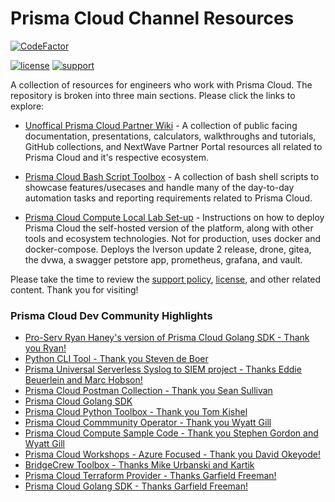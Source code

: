 # Prisma Cloud Channel Resources

[![CodeFactor](https://www.codefactor.io/repository/github/kyle9021/prisma_channel_resources/badge)](https://www.codefactor.io/repository/github/kyle9021/prisma_channel_resources) 

[![license](https://img.shields.io/badge/license-MIT-blue.svg)](./LICENSE) [![support](https://img.shields.io/badge/Support%20Level-Community-yellowgreen)](./SUPPORT.md)


A collection of resources for engineers who work with Prisma Cloud. The repository is broken into three main sections. Please click the links to explore: 

* [Unoffical Prisma Cloud Partner Wiki](https://github.com/PaloAltoNetworks/prisma_channel_resources/blob/main/panw-partner-wiki-main/README.md) - A collection of public facing documentation, presentations, calculators, walkthroughs and tutorials, GitHub collections, and NextWave Partner Portal resources all related to Prisma Cloud and it's respective ecosystem. 

* [Prisma Cloud Bash Script Toolbox](https://github.com/PaloAltoNetworks/prisma_channel_resources/tree/main/prisma_bash_toolbox-main) - A collection of bash shell scripts to showcase features/usecases and handle many of the day-to-day automation tasks and reporting requirements related to Prisma Cloud. 

* [Prisma Cloud Compute Local Lab Set-up](https://github.com/PaloAltoNetworks/prisma_channel_resources/tree/main/lab_deploy) - Instructions on how to deploy Prisma Cloud the self-hosted version of the platform, along with other tools and ecosystem technologies. Not for production, uses docker and docker-compose. Deploys the Iverson update 2 release, drone, gitea, the dvwa, a swagger petstore app, prometheus, grafana, and vault.  

Please take the time to review the [support policy](https://github.com/PaloAltoNetworks/prisma_channel_resources/blob/main/SUPPORT.md), [license](https://github.com/PaloAltoNetworks/prisma_channel_resources/blob/main/LICENSE), and other related content. Thank you for visiting!







### Prisma Cloud Dev Community Highlights

* [Pro-Serv Ryan Haney's version of Prisma Cloud Golang SDK - Thank you Ryan!](https://github.com/thathaneydude/prisma-cloud-sdk)
* [Python CLI Tool - Thank you Steven de Boer](https://pypi.org/project/prismacloud-cli/)
* [Prisma Universal Serverless Syslog to SIEM project - Thanks Eddie Beuerlein and Marc Hobson!](https://github.com/PaloAltoNetworks/pcs-serverless-syslog)
* [Prisma Cloud Postman Collection - Thank you Sean Sullivan](https://github.com/PaloAltoNetworks/pcs-postman)
* [Prisma Cloud Golang SDK](https://github.com/PaloAltoNetworks/prisma-cloud-go)
* [Prisma Cloud Python Toolbox - Thank you Tom Kishel](https://github.com/PaloAltoNetworks/pcs-toolbox)
* [Prisma Cloud Commmunity Operator - Thank you Wyatt Gill](https://github.com/PaloAltoNetworks/prisma-cloud-compute-operator)
* [Prisma Cloud Compute Sample Code - Thank you Stephen Gordon and Wyatt Gill](https://github.com/PaloAltoNetworks/prisma-cloud-compute-sample-code)
* [Prisma Cloud Workshops - Azure Focused - Thank you David Okeyode!](https://github.com/davidokeyode/prismacloud-workshops-labs)
* [BridgeCrew Toolbox - Thanks Mike Urbanski and Kartik](https://github.com/bridgecrewio/bc-toolbox)
* [Prisma Cloud Terraform Provider - Thanks Garfield Freeman!](https://github.com/PaloAltoNetworks/terraform-provider-prismacloud)
* [Prisma Cloud Golang SDK - Thanks Garfield Freeman!](https://github.com/PaloAltoNetworks/prisma-cloud-go)
